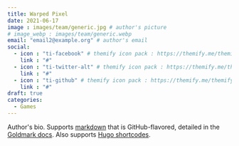 ```yaml
---
title: Warped Pixel
date: 2021-06-17
image : images/team/generic.jpg # author's picture
# image_webp : images/team/generic.webp
email: "email2@example.org" # author's email
social:
  - icon : "ti-facebook" # themify icon pack : https://themify.me/themify-icons
    link : "#"
  - icon : "ti-twitter-alt" # themify icon pack : https://themify.me/themify-icons
    link : "#"
  - icon : "ti-github" # themify icon pack : https://themify.me/themify-icons
    link : "#"
draft: true
categories:
  - Games
---
```


Author's bio. Supports [markdown](https://www.markdownguide.org/extended-syntax) that is GitHub-flavored,
detailed in the [Goldmark docs](https://github.com/yuin/goldmark#goldmark).
Also supports [Hugo shortcodes](https://gohugo.io/content-management/shortcodes/#use-hugos-built-in-shortcodes).
